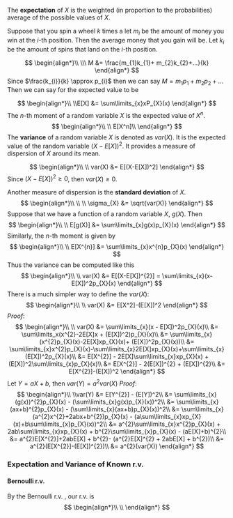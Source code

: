 The **expectation** of $X$ is the weighted (in proportion to the probabilities) average of the possible values of $X$.

Suppose that you spin a wheel $k$ times a let $m_{i}$ be the amount of money you win at the $i$-th position. Then the average money that you gain will be.  Let $k_{i}$ be the amount of spins that land on the $i$-th position.

$$
\begin{align*}\\
\\\ M &= \frac{m_{1}k_{1}+ m_{2}k_{2}+...}{k}
\end{align*}
$$
Since $\frac{k_{i}}{k} \approx p_{i}$ then we can say $M = m_{1}p_{1}+m_{2}p_{2}+...$ Then we can say for the expected value to be 

$$
\begin{align*}\\
\\E[X] &= \sum\limits_{x}xP_{X}(x)
\end{align*}
$$
The $n$-th moment of a random variable $X$ is the expected value of $X^n$.
$$
\begin{align*}\\
\\ E[X^n]\\
\end{align*}
$$
The **variance** of a random variable $X$ is denoted as $var(X)$. It is the expected value of the random variable $(X-E[X])^2$. It provides a measure of dispersion of $X$ around its mean.

$$
\begin{align*}\\
\\ var(X) &= E[(X-E[X])^2]
\end{align*}
$$
Since $(X-E[X])^{2}\geq 0$, then $var(X) \geq 0$. 

Another measure of dispersion is the **standard deviation** of $X$.
$$
\begin{align*}\\
\\
\\ \sigma_{X} &= \sqrt{var(X)}
\end{align*}
$$
Suppose that we have a function of a random variable $X$, $g(X)$. Then 
$$
\begin{align*}\\
\\ E[g(X)] &= \sum\limits_{x}g(x)p_{X}(x)
\end{align*}
$$
Similarly, the $n$-th moment is given by
$$
\begin{align*}\\
\\ E[X^{n}] &= \sum\limits_{x}x^{n}p_{X}(x)
\end{align*}
$$
Thus the variance can be computed like this
$$
\begin{align*}\\
\\ var(X) &= E[(X-E[X])^{2}] = \sum\limits_{x}(x-E[X])^2p_{X}(x) 
\end{align*}
$$
There is a much simpler way to define the $var(X)$:
$$
\begin{align*}\\
\\ var(X) &= E[X^2]-(E[X])^2
\end{align*}
$$
*Proof*:
$$
\begin{align*}\\
\\ var(X) &= \sum\limits_{x}(x - E[X])^2p_{X}(x)\\
&= \sum\limits_x(x^{2}-2E[X]x + (E[X])^2)p_{X}(x)\\
&= \sum\limits_{x}(x^{2}p_{X}(x)-2E[X]xp_{X}(x)+ (E[X])^2p_{X}(x))\\
&= \sum\limits_{x}x^{2}p_{X}(x)-\sum\limits_{x}2E[X]xp_{X}(x)+\sum\limits_{x}(E[X])^2p_{X}(x)\\
&= E[X^{2}] - 2E[X]\sum\limits_{x}xp_{X}(x) + (E[X])^2\sum\limits_{x}p_{X}(x)\\
&= E[X^{2}] - 2(E[X])^{2} + (E[X])^{2}\\
&= E[X^{2}]-(E[X])^2
\end{align*}
$$
Let $Y = aX + b$, then $var(Y) = a^2var(X)$
*Proof*:
$$
\begin{align*}\\
\\var(Y) &= E[Y^{2}] - (E[Y])^2\\
&= \sum\limits_{x}(g(x))^{2}p_{X}(x) - (\sum\limits_{x}g(x)p_{X}(x))^2\\
&= \sum\limits_{x}(ax+b)^{2}p_{X}(x) - (\sum\limits_{x}(ax+b)p_{X}(x))^2\\
&= \sum\limits_{x}(a^{2}x^{2}+2abx+b^{2})p_{X}(x) - (a\sum\limits_{x}xp_{X}(x)+b\sum\limits_{x}p_{X}(x))^2\\
&= a^{2}\sum\limits_{x}x^{2}p_{X}(x) + 2ab\sum\limits_{x}xp_{X}(x) + b^{2}\sum\limits_{x}p_{X}(x) - (aE[X]+b)^{2}\\
&= a^{2}E[X^{2}]+2abE[X] + b^{2}- (a^{2}E[X]^{2} + 2abE[X] + b^{2})\\
&= a^{2}(E[X^{2}]-(E[X])^{2})\\
&= a^{2}(var(X))
\end{align*}
$$

### Expectation and Variance of Known r.v.

#### Bernoulli r.v.
By the Bernoulli r.v. , our r.v. is 
$$
\begin{align*}\\
\\
\end{align*}
$$